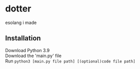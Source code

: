 # dotter
esolang i made 
## Installation
Download Python 3.9  
Download the 'main.py' file  
Run ```python3 [main.py file path] [(optional)code file path]```
